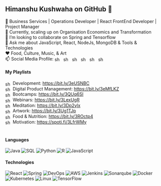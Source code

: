 ## Himanshu Kushwaha on GitHub :wave: 
🔭 Business Services | Operations Developer | React FrontEnd Developer | Project Manager  
🌱 Currently, scaling up on Organisation Economics and Transformation  
👯 I’m looking to collaborate on Spring and Tensorflow   
💬 Ask me about JavaScript, React, NodeJs, MongoDB & Tools & Technologies  
:hearts: Food, Culture, Music, & Art  
📫 Social Media Profile: 
<a href="https://twitter.com/shobhikabharti" target="blank"><img align="center" src="https://raw.githubusercontent.com/rahuldkjain/github-profile-readme-generator/master/src/images/icons/Social/twitter.svg" alt="shobhikabharti" height="15" width="20" /></a>&nbsp;
<a href="https://linkedin.com/in/shobhikabharti" target="blank"><img align="center" src="https://raw.githubusercontent.com/rahuldkjain/github-profile-readme-generator/master/src/images/icons/Social/linked-in-alt.svg" alt="shobhikabharti" height="15" width="20"  /></a>&nbsp;
<a href="https://instagram.com/shobhikabharti" target="blank"><img align="center" src="https://raw.githubusercontent.com/rahuldkjain/github-profile-readme-generator/master/src/images/icons/Social/instagram.svg" alt="shobhikabharti" height="15" width="20"  /></a>&nbsp;
<a href="https://facebook.com/shobhikabharti" target="blank"><img align="center" src="https://raw.githubusercontent.com/rahuldkjain/github-profile-readme-generator/master/src/images/icons/Social/facebook.svg" alt="shobhikabharti" height="15" width="20" /></a>&nbsp;
<a href="https://pinterest.com/shobhikabharti" target="blank"><img align="center" src="https://raw.githubusercontent.com/rahuldkjain/github-profile-readme-generator/master/src/images/icons/Social/pinterest.svg" alt="shobhikabharti" height="15" width="20" /></a>&nbsp;
<a href="https://open.spotify.com/user/shobhikabharti?si=f5e608006e1949cf" target="blank"><img align="center" src="https://raw.githubusercontent.com/rahuldkjain/github-profile-readme-generator/master/src/images/icons/Social/spotify.svg" alt="shobhikabharti" height="15" width="20" /></a>


#### My Playlists

<a><img align="center" src="https://raw.githubusercontent.com/rahuldkjain/github-profile-readme-generator/master/src/images/icons/Social/youtube.svg" alt="shobhikabharti" height="15" width="20" /></a> Development: https://bit.ly/3eUSNBC     
<a><img align="center" src="https://raw.githubusercontent.com/rahuldkjain/github-profile-readme-generator/master/src/images/icons/Social/youtube.svg" alt="shobhikabharti" height="15" width="20" /></a> Digital Product Management: https://bit.ly/3eMfLKZ  
<a><img align="center" src="https://raw.githubusercontent.com/rahuldkjain/github-profile-readme-generator/master/src/images/icons/Social/youtube.svg" alt="shobhikabharti" height="15" width="20" /></a> Bootcamps: https://bit.ly/3QUq6SI  
<a><img align="center" src="https://raw.githubusercontent.com/rahuldkjain/github-profile-readme-generator/master/src/images/icons/Social/youtube.svg" alt="shobhikabharti" height="15" width="20" /></a> Webinars: https://bit.ly/3LexUgR  
<a><img align="center" src="https://raw.githubusercontent.com/rahuldkjain/github-profile-readme-generator/master/src/images/icons/Social/youtube.svg" alt="shobhikabharti" height="15" width="20" /></a> Meditation: https://bit.ly/3Dp2ylx  
<a><img align="center" src="https://raw.githubusercontent.com/rahuldkjain/github-profile-readme-generator/master/src/images/icons/Social/youtube.svg" alt="shobhikabharti" height="15" width="20" /></a> Artwork: https://bit.ly/3Ug1TJp  
<a><img align="center" src="https://raw.githubusercontent.com/rahuldkjain/github-profile-readme-generator/master/src/images/icons/Social/youtube.svg" alt="shobhikabharti" height="15" width="20" /></a> Food & Nutrition: https://bit.ly/3ROctp4  
<a><img align="center" src="https://raw.githubusercontent.com/rahuldkjain/github-profile-readme-generator/master/src/images/icons/Social/spotify.svg" alt="shobhikabharti" height="15" width="20" /></a> Motivation: https://spoti.fi/3LfrWMy  

#

#### Languages

![Java](https://img.shields.io/badge/-Java-000?&logo=Java&logoColor=007396)
![SQL](https://img.shields.io/badge/-SQL-000?&logo=MySQL)
![Python](https://img.shields.io/badge/-Python-000?&logo=Python)
![R](https://img.shields.io/badge/-R-000?&logo=R)
![JavaScript](https://img.shields.io/badge/-JavaScript-000?&logo=JavaScript)

#### Technologies

![React](https://img.shields.io/badge/-React-000?&logo=React)
![Spring](https://img.shields.io/badge/-Spring-000?&logo=Spring)
![DevOps](https://img.shields.io/badge/-DevOps-000?&logo=atlassian)
![AWS](https://img.shields.io/badge/-AWS-000?&logo=Amazon-AWS&logoColor=F90)
![Jenkins](https://img.shields.io/badge/-Jenkins-000?&logo=Jenkins)
![Sonarqube](https://img.shields.io/badge/-Sonar-000?&logo=Sonarqube)
![Docker](https://img.shields.io/badge/-Docker-000?&logo=Docker)
![Kubernetes](https://img.shields.io/badge/-Kubernetes-000?&logo=Kubernetes)
![Linux](https://img.shields.io/badge/-Linux-000?&logo=Linux)
![TensorFlow](https://img.shields.io/badge/-TensorFlow-000?&logo=TensorFlow)

# 
